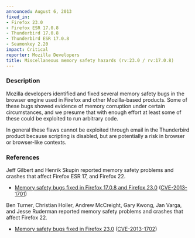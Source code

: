 ```yaml
---
announced: August 6, 2013
fixed_in:
- Firefox 23.0
- Firefox ESR 17.0.8
- Thunderbird 17.0.8
- Thunderbird ESR 17.0.8
- Seamonkey 2.20
impact: Critical
reporter: Mozilla Developers
title: Miscellaneous memory safety hazards (rv:23.0 / rv:17.0.8)
---
```


<h3>Description</h3>

<p>Mozilla developers identified and fixed several memory safety bugs in the
browser engine used in Firefox and other Mozilla-based products. Some of these
bugs showed evidence of memory corruption under certain circumstances, and we
presume that with enough effort at least some of these could be exploited to run
arbitrary code.</p>

<p class="note">In general these flaws cannot be exploited through email in the
Thunderbird product because scripting is disabled, but are
potentially a risk in browser or browser-like contexts.</p>


<h3>References</h3>

<p>Jeff Gilbert and Henrik Skupin reported memory safety problems and crashes
that affect Firefox ESR 17, and Firefox 22.</p>

<ul>
  <li><a href="https://bugzilla.mozilla.org/buglist.cgi?bug_id=888107,880734">
          Memory safety bugs fixed in Firefox 17.0.8 and Firefox 23.0</a> (<a href="http://cve.mitre.org/cgi-bin/cvename.cgi?name=CVE-2013-1701" class="ex-ref">CVE-2013-1701</a>)</li>
</ul>

<p>Ben Turner, Christian Holler, Andrew McCreight, Gary Kwong, Jan Varga, and Jesse Ruderman reported memory safety problems and crashes that
affect Firefox 22.</p>

<ul>
  <li><a href="https://bugzilla.mozilla.org/buglist.cgi?bug_id=855331,844088,858060,&#10;870200,874974,861530,854157,893684,878703,862185,879139">
          Memory safety bugs fixed in Firefox 23.0</a> (<a href="http://cve.mitre.org/cgi-bin/cvename.cgi?name=CVE-2013-1702" class="ex-ref">CVE-2013-1702</a>)</li>
</ul>



